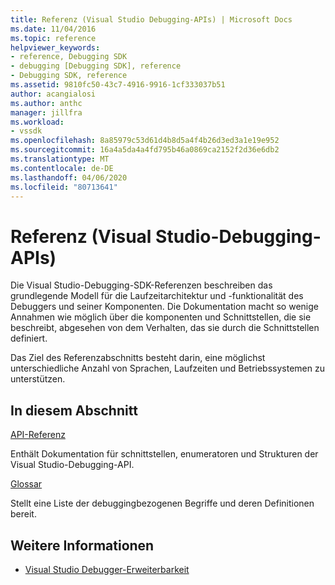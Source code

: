 ```yaml
---
title: Referenz (Visual Studio Debugging-APIs) | Microsoft Docs
ms.date: 11/04/2016
ms.topic: reference
helpviewer_keywords:
- reference, Debugging SDK
- debugging [Debugging SDK], reference
- Debugging SDK, reference
ms.assetid: 9810fc50-43c7-4916-9916-1cf333037b51
author: acangialosi
ms.author: anthc
manager: jillfra
ms.workload:
- vssdk
ms.openlocfilehash: 8a85979c53d61d4b8d5a4f4b26d3ed3a1e19e952
ms.sourcegitcommit: 16a4a5da4a4fd795b46a0869ca2152f2d36e6db2
ms.translationtype: MT
ms.contentlocale: de-DE
ms.lasthandoff: 04/06/2020
ms.locfileid: "80713641"
---
```

# <a name="reference-visual-studio-debugging-apis"></a>Referenz (Visual Studio-Debugging-APIs)

Die Visual Studio-Debugging-SDK-Referenzen beschreiben das grundlegende Modell für die Laufzeitarchitektur und -funktionalität des Debuggers und seiner Komponenten. Die Dokumentation macht so wenige Annahmen wie möglich über die komponenten und Schnittstellen, die sie beschreibt, abgesehen von dem Verhalten, das sie durch die Schnittstellen definiert.

Das Ziel des Referenzabschnitts besteht darin, eine möglichst unterschiedliche Anzahl von Sprachen, Laufzeiten und Betriebssystemen zu unterstützen.

## <a name="in-this-section"></a>In diesem Abschnitt

[API-Referenz](../../../extensibility/debugger/reference/api-reference-visual-studio-debugging.md)

Enthält Dokumentation für schnittstellen, enumeratoren und Strukturen der Visual Studio-Debugging-API.

[Glossar](../../../extensibility/debugger/reference/visual-studio-debugger-glossary.md)

Stellt eine Liste der debuggingbezogenen Begriffe und deren Definitionen bereit.

## <a name="see-also"></a>Weitere Informationen

- [Visual Studio Debugger-Erweiterbarkeit](../../../extensibility/debugger/visual-studio-debugger-extensibility.md)
